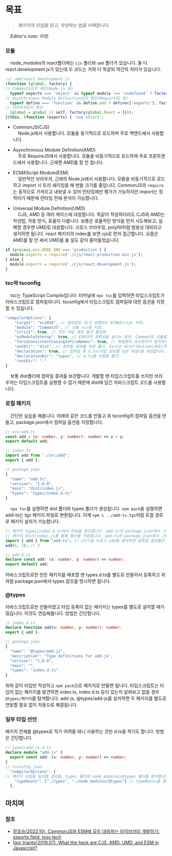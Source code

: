 # 목표

> _패키지의 타입을 읽고, 작성하는 법을 이해합니다._

&nbsp;&nbsp;&nbsp;&nbsp;_Editor's note: 미정._

### 모듈

&nbsp;&nbsp;&nbsp;&nbsp;node_modules의 react폴더에는 `cjs` 폴더와 `umd` 폴더가 있습니다. 둘 다 react.development.js가 있는데 두 코드는 거의 다 똑같되 약간의 차이가 있습니다.

```javascript
/// umd/react.development.js
(function (global, factory) {
// CommonJS인지 확인(Node.js 등)
  typeof exports === 'object' && typeof module !== 'undefined' ? factory(exports) :
// Asynchronous Module Definition인지 확인(RequireJS 등)
  typeof define === 'function' && define.amd ? define(['exports'], factory) :
// 브라우저인지 확인
  (global = global || self, factory(global.React = {}));
}(this, (function (exports) { 'use strict';
```

- CommonJS(CJS)  
&nbsp;&nbsp;&nbsp;&nbsp;Node.js에서 사용합니다. 모듈을 동기적으로 로드하며 주로 백엔드에서 사용합니다.

- Asynchronous Module Definition(AMD)  
&nbsp;&nbsp;&nbsp;&nbsp;주로 RequireJS에서 사용합니다. 모듈을 비동기적으로 로드하며 주로 프론트엔드에서 사용합니다. 근래엔 AMD를 잘 안 씁니다.

- ECMAScript Module(ESM)  
&nbsp;&nbsp;&nbsp;&nbsp;일반적인 브라우저, 근래의 Node.js에서 사용합니다. 모듈을 비동기적으로 로드하고 import 시 트리 쉐이킹을 해 번들 크기를 줄입니다. CommonJS의 `require`는 동적으로 가져오고 내보낼 수 있어 런타임에만 평가가 가능하지만 import는 정적이기 때문에 런타임 전에 분석이 가능합니다. 

- Universal Module Definition(UMD)  
&nbsp;&nbsp;&nbsp;&nbsp;CJS, AMD 등 여러 케이스에 대응합니다. 똑같이 작성하더라도 CJS와 AMD는 작성법, 작동 방식, 효율이 다릅니다. 보통은 효율적인 방식을 먼저 시도해보고, 실패할 경우엔 UMD로 대응합니다. 크로스 브라우징, polyfill처럼 범용성 대비라고 생각하면 됩니다. react 패키지의 index를 보면 cjs로 먼저 접근합니다. 요즘은 AMD를 잘 안 써서 UMD를 쓸 일도 같이 줄어들었습니다.

```javascript
if (process.env.NODE_ENV === 'production') {
  module.exports = require('./cjs/react.production.min.js');
} else {
  module.exports = require('./cjs/react.development.js');
}
```

### tsc와 tsconfig

&nbsp;&nbsp;&nbsp;&nbsp;tsc는 TypeScript Compile입니다. 터미널에 `npx tsc`를 입력하면 타입스크립트가 자바스크립트로 컴파일되니다. tsconfig에서 타입스크립트 컴파일에 대한 옵션을 지정할 수 있습니다.

```javascript
"compilerOptions": {
    "target": "es2016", // 컴파일된 JS가 실행되는 ECMAScript 버전.
    "module": "CommonJS", // 모듈 시스템 지정.
    "strict": true, // 모든 타입 체킹 옵션 활성화.
    "esModuleInterop": true, // ESM과의 호환성을 높이는 옵션. CommonJS 모듈을 ESM처럼 사용 가능합니다.
    "forceConsistentCasingInFileNames": true, // 파일명의 대소문자가 일치하지 않으면 오류를 발생시킵니다.
    "outDir": "dist", // 컴파일 결과물 저장 폴더. dist는 distribution(배포)의 줄임말입니다. 
    "declaration": true, // 컴파일 후 d.ts(타입 정보를 담은 파일)을 생성합니다. 
    "declarationDir": "types", // d.ts를 저장할 폴더.
    "rootDir": "." 
}
```

&nbsp;&nbsp;&nbsp;&nbsp;보통 dist폴더에 컴파일 결과를 보관합니다. 개발할 땐 타입스크립트를 쓰지만 브라우저는 타입스크립트를 실행할 수 없기 때문에 dist에 담긴 자바스크립트 코드를 사용합니다.

### 로컬 패키지

&nbsp;&nbsp;&nbsp;&nbsp;간단한 실습을 해봅니다. 아래와 같은 코드를 만들고 위 tsconfig의 컴파일 옵션을 만들고, package.json에서 컴파일 옵션을 지정합니다. 

```typescript
// src/add.ts
const add = (x: number, y: number): number => x + y;
export default add;

// index.ts
import add from "./src/add";
export { add };

// package.json
{
  "name": "add-ts",
  "version": "1.0.0",
  "main": "dist/index.js",
  "types": "types/index.d.ts"
}
```

&nbsp;&nbsp;&nbsp;&nbsp;`npx tsc`를 실행하면 dist 폴더와 types 폴더가 생성됩니다. `npm pack`을 실행하면 add-ts는 tgz 패키지 파일로 변환됩니다. 이제 `npm i ../add-ts.tgz`처럼 로컬 경로로 패키지 설치가 가능합니다.

```typescript
// 패키지 types/index.d.ts에서 타입을 참조합니다. add-ts의 package.json에서 그렇게 명시했기 때문입니다.
// 패키지 dist/index.js를 통해 함수를 사용합니다. add-ts의 package.json에서 그렇게 명시했기 때문입니다.
import { add } from "add-ts"; // ctrl을 누르고 add를 클릭하면 컴파일 결과물인 add.d.ts를 보여줍니다.
add(1, 2); // 3

// add.d.ts
declare const add: (x: number, y: number) => number; 
export default add;
```

자바스크립트로만 만든 패키지를 배포할 땐 types.d.ts를 별도로 만들어서 등록하고 위처럼 package.json에서 types 참조를 명시하면 됩니다.

### @types

자바스크립트로만 만들어졌고 타입 등록이 없는 패키지는 types를 별도로 설치할 때가 많습니다. 이것도 연습해봅니다. 방법은 간단합니다.

```typescript
// index.d.ts
declare function add(x: number, y: number): number;
export { add };

// package.json
{
  "name": "@types/add-js",
  "description": "Type definitions for add-js",
  "version": "1.0.0",
  "main": "",
  "types": "index.d.ts"
}
```

위와 같이 타입만 작성하고 `npm pack`으로 패키지로 만들면 됩니다. 타입스크립트는 타입이 없는 패키지를 발견하면 index.ts, index.d.ts 등이 있는지 살펴보고 없을 경우 `@types/패키지`를 탐색합니다. add-js, @types/add-js를 설치하면 두 패키지를 별도로 연동할 필요 없이 자동으로 해결됩니다.

### 일부 타입 선언

패키지 전체를 @types로 적기 어려울 테니 사용하는 것만 d.ts를 적기도 합니다. 방법은 간단합니다.

```typescript
// types/add-js.d.ts
declare module "add-js" {
  export const add: (x: number, y: number) => number;
}
// tsconfig.json
  "compilerOptions": {
// 패키지 타입을 탐색할 경로들. types 폴더와 node_modules/@types 폴더를 탐색합니다.
    "typeRoots": ["./types", "./node_modules/@types"] // typeRoots를 명시하지 않았으면 @types는 자동 적용
  },
```

## 마치며

> 

### 참조

- [장호승(2022.10). CommonJS와 ESM에 모두 대응하는 라이브러리 개발하기: exports field. toss tech](https://toss.tech/article/commonjs-esm-exports-field)
- [Igor Irianto(2019.07). What the heck are CJS, AMD, UMD, and ESM in Javascript?](https://dev.to/iggredible/what-the-heck-are-cjs-amd-umd-and-esm-ikm)
